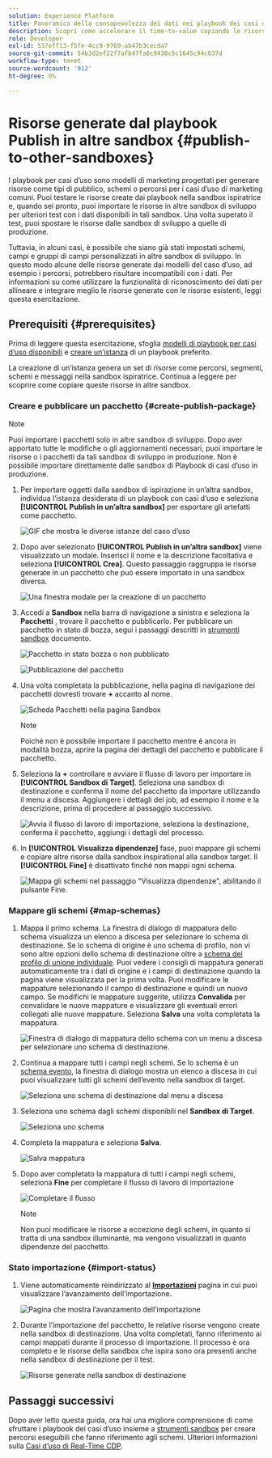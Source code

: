 ```yaml
---
solution: Experience Platform
title: Panoramica della consapevolezza dei dati nei playbook dei casi d’uso
description: Scopri come accelerare il time-to-value copiando le risorse generate nella sandbox end inspirational in altre sandbox.
role: Developer
exl-id: 537eff13-f5fe-4cc9-9769-ab47b3cecda7
source-git-commit: 54b3d2ef22f7afb47fa8c9430c5c1645c94c837d
workflow-type: tm+mt
source-wordcount: '912'
ht-degree: 0%

---
```


# Risorse generate dal playbook Publish in altre sandbox {#publish-to-other-sandboxes}

I playbook per casi d’uso sono modelli di marketing progettati per generare risorse come tipi di pubblico, schemi o percorsi per i casi d’uso di marketing comuni. Puoi testare le risorse create dai playbook nella sandbox ispiratrice e, quando sei pronto, puoi importare le risorse in altre sandbox di sviluppo per ulteriori test con i dati disponibili in tali sandbox. Una volta superato il test, puoi spostare le risorse dalle sandbox di sviluppo a quelle di produzione.

Tuttavia, in alcuni casi, è possibile che siano già stati impostati schemi, campi e gruppi di campi personalizzati in altre sandbox di sviluppo. In questo modo alcune delle risorse generate dai modelli del caso d’uso, ad esempio i percorsi, potrebbero risultare incompatibili con i dati. Per informazioni su come utilizzare la funzionalità di riconoscimento dei dati per allineare e integrare meglio le risorse generate con le risorse esistenti, leggi questa esercitazione.

## Prerequisiti {#prerequisites}

Prima di leggere questa esercitazione, sfoglia [modelli di playbook per casi d’uso disponibili](/help/use-case-playbooks/playbooks/choose.md#search-and-filter) e [creare un’istanza](/help/use-case-playbooks/playbooks/create-share-reuse.md) di un playbook preferito.

La creazione di un’istanza genera un set di risorse come percorsi, segmenti, schemi e messaggi nella sandbox ispiratrice. Continua a leggere per scoprire come copiare queste risorse in altre sandbox.

### Creare e pubblicare un pacchetto {#create-publish-package}

>[!NOTE]
>
> Puoi importare i pacchetti solo in altre sandbox di sviluppo. Dopo aver apportato tutte le modifiche o gli aggiornamenti necessari, puoi importare le risorse o i pacchetti da tali sandbox di sviluppo in produzione. Non è possibile importare direttamente dalle sandbox di Playbook di casi d’uso in produzione.

1. Per importare oggetti dalla sandbox di ispirazione in un’altra sandbox, individua l’istanza desiderata di un playbook con casi d’uso e seleziona **[!UICONTROL Publish in un’altra sandbox]** per esportare gli artefatti come pacchetto.

   ![GIF che mostra le diverse istanze del caso d’uso](/help/use-case-playbooks/assets/playbooks/data-awareness/browse-to-existing-instances-of-playbook.gif)

2. Dopo aver selezionato **[!UICONTROL Publish in un’altra sandbox]** viene visualizzato un modale. Inserisci il nome e la descrizione facoltativa e seleziona **[!UICONTROL Crea]**. Questo passaggio raggruppa le risorse generate in un pacchetto che può essere importato in una sandbox diversa.

   ![Una finestra modale per la creazione di un pacchetto](/help/use-case-playbooks/assets/playbooks/data-awareness/create-package-modal.png)

3. Accedi a **Sandbox** nella barra di navigazione a sinistra e seleziona la **Pacchetti** , trovare il pacchetto e pubblicarlo. Per pubblicare un pacchetto in stato di bozza, segui i passaggi descritti in [strumenti sandbox](/help/sandboxes/ui/sandbox-tooling.md#add-an-object-to-an-existing-package-and-publish) documento.

   ![Pacchetto in stato bozza o non pubblicato](/help/use-case-playbooks/assets/playbooks/data-awareness/draft-mode.png)

   ![Pubblicazione del pacchetto](/help/use-case-playbooks/assets/playbooks/data-awareness/publish-draft.png)

4. Una volta completata la pubblicazione, nella pagina di navigazione dei pacchetti dovresti trovare **+** accanto al nome.

   ![Scheda Pacchetti nella pagina Sandbox](/help/use-case-playbooks/assets/playbooks/data-awareness/packages.png)

   >[!NOTE]
   >
   > Poiché non è possibile importare il pacchetto mentre è ancora in modalità bozza, aprire la pagina dei dettagli del pacchetto e pubblicare il pacchetto.

5. Seleziona la **+** controllare e avviare il flusso di lavoro per importare in **[!UICONTROL Sandbox di Target]**. Seleziona una sandbox di destinazione e conferma il nome del pacchetto da importare utilizzando il menu a discesa. Aggiungere i dettagli del job, ad esempio il nome e la descrizione, prima di procedere al passaggio successivo.

   ![Avvia il flusso di lavoro di importazione, seleziona la destinazione, conferma il pacchetto, aggiungi i dettagli del processo.](/help/use-case-playbooks/assets/playbooks/data-awareness/import-package-import-settings.png)

6. In **[!UICONTROL Visualizza dipendenze]** fase, puoi mappare gli schemi e copiare altre risorse dalla sandbox inspirational alla sandbox target. Il **[!UICONTROL Fine]** è disattivato finché non mappi ogni schema.

   ![Mappa gli schemi nel passaggio &quot;Visualizza dipendenze&quot;, abilitando il pulsante Fine.](/help/use-case-playbooks/assets/playbooks/data-awareness/import-package-view-dependencies.png)

### Mappare gli schemi {#map-schemas}

1. Mappa il primo schema. La finestra di dialogo di mappatura dello schema visualizza un elenco a discesa per selezionare lo schema di destinazione. Se lo schema di origine è uno schema di profilo, non vi sono altre opzioni dello schema di destinazione oltre a [schema del profilo di unione individuale](/help/xdm/classes/individual-profile.md). Puoi vedere i consigli di mappatura generati automaticamente tra i dati di origine e i campi di destinazione quando la pagina viene visualizzata per la prima volta. Puoi modificare le mappature selezionando il campo di destinazione e quindi un nuovo campo. Se modifichi le mappature suggerite, utilizza **Convalida** per convalidare le nuove mappature e visualizzare gli eventuali errori collegati alle nuove mappature. Seleziona **Salva** una volta completata la mappatura.

   ![Finestra di dialogo di mappatura dello schema con un menu a discesa per selezionare uno schema di destinazione.](/help/use-case-playbooks/assets/playbooks/data-awareness/map-to-existing-fields.png)

2. Continua a mappare tutti i campi negli schemi. Se lo schema è un [schema evento](/help/xdm/classes/experienceevent.md), la finestra di dialogo mostra un elenco a discesa in cui puoi visualizzare tutti gli schemi dell’evento nella sandbox di target.

   ![Seleziona uno schema di destinazione dal menu a discesa](/help/use-case-playbooks/assets/playbooks/data-awareness/map-to-event-schema.png)

3. Seleziona uno schema dagli schemi disponibili nel **Sandbox di Target**.

   ![Seleziona uno schema](/help/use-case-playbooks/assets/playbooks/data-awareness/map-to-available-schemas.png)

4. Completa la mappatura e seleziona **Salva**.

   ![Salva mappatura](/help/use-case-playbooks/assets/playbooks/data-awareness/map-to-existing-modal.png)

5. Dopo aver completato la mappatura di tutti i campi negli schemi, seleziona **Fine** per completare il flusso di lavoro di importazione

   ![Completare il flusso](/help/use-case-playbooks/assets/playbooks/data-awareness/complete-flow.png)

   >[!NOTE]
   >
   > Non puoi modificare le risorse a eccezione degli schemi, in quanto si tratta di una sandbox illuminante, ma vengono visualizzati in quanto dipendenze del pacchetto.

### Stato importazione {#import-status}

1. Viene automaticamente reindirizzato al [**Importazioni**](/help/sandboxes/ui/sandbox-tooling.md#view-import-details) pagina in cui puoi visualizzare l’avanzamento dell’importazione.

   ![Pagina che mostra l’avanzamento dell’importazione](/help/use-case-playbooks/assets/playbooks/data-awareness/import-progress.png)

2. Durante l’importazione del pacchetto, le relative risorse vengono create nella sandbox di destinazione. Una volta completati, fanno riferimento ai campi mappati durante il processo di importazione. Il processo è ora completo e le risorse della sandbox che ispira sono ora presenti anche nella sandbox di destinazione per il test.

   ![Risorse generate nella sandbox di destinazione](/help/use-case-playbooks/assets/playbooks/data-awareness/packages.png)

## Passaggi successivi

Dopo aver letto questa guida, ora hai una migliore comprensione di come sfruttare i playbook dei casi d’uso insieme a [strumenti sandbox](/help/sandboxes/ui/sandbox-tooling.md#monitor-import-jobs-and-view-import-objects-details) per creare percorsi eseguibili che fanno riferimento agli schemi. Ulteriori informazioni sulla [Casi d’uso di Real-Time CDP](/help/rtcdp/use-case-guides/intelligent-re-engagement/intelligent-re-engagement.md).
